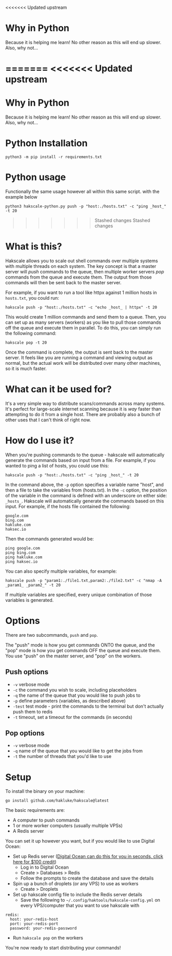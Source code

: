 <<<<<<< Updated upstream
# Why in Python
Because it is helping me learn! No other reason as this will end up slower. Also, why not... 

=======
<<<<<<< Updated upstream
=======
# Why in Python
Because it is helping me learn! No other reason as this will end up slower. Also, why not... 

# Python Installation
```
python3 -m pip install -r requirements.txt
```

# Python usage
Functionally the same usage however all within this same script. with the example below
```
python3 hakscale-python.py push -p "host:./hosts.txt" -c "ping _host_" -t 20
```

>>>>>>> Stashed changes
>>>>>>> Stashed changes
# What is this?

Hakscale allows you to scale out shell commands over multiple systems with multiple threads on each system. The key concept is that a master server will _push_ commands to the queue, then multiple worker servers _pop_ commands from the queue and execute them. The output from those commands will then be sent back to the master server.

For example, if you want to run a tool like httpx against 1 million hosts in `hosts.txt`, you could run:

```
hakscale push -p "host:./hosts.txt" -c "echo _host_ | httpx" -t 20
```

This would create 1 million commands and send them to a queue. Then, you can set up as many servers (workers) as you like to pull those commands off the queue and execute them in parallel. To do this, you can simply run the following command:

```
hakscale pop -t 20
```

Once the command is complete, the output is sent back to the master server. It feels like you are running a command and viewing output as normal, but the actual work will be distributed over many other machines, so it is much faster.

# What can it be used for?

It's a very simple way to distribute scans/commands across many systems. It's perfect for large-scale internet scanning because it is _way_ faster than attempting to do it from a single host. There are probably also a bunch of other uses that I can't think of right now.

# How do I use it?

When you're pushing commands to the queue - hakscale will automatically generate the commands based on input from a file. For example, if you wanted to ping a list of hosts, you could use this:

```
hakscale push -p "host:./hosts.txt" -c "ping _host_" -t 20
```

In the command above, the `-p` option specifies a variable name "host", and then a file to take the variables from (hosts.txt). In the `-c` option, the position of the variable in the command is defined with an underscore on either side: `_hosts_`. Hakscale will automatically generate the commands based on this input. For example, if the hosts file contained the following:

```
google.com
bing.com
hakluke.com
haksec.io
```

Then the commands generated would be:

```
ping google.com
ping bing.com
ping hakluke.com
ping haksec.io
```

You can also specify multiple variables, for example:

```
hakscale push -p "param1:./file1.txt,param2:./file2.txt" -c "nmap -A _param1_ _param2_" -t 20
```

If multiple variables are specified, every unique combination of those variables is generated.

# Options

There are two subcommands, `push` and `pop`.

The "push" mode is how you get commands ONTO the queue, and the "pop" mode is how you get commands OFF the queue and execute them. You use "push" on the master server, and "pop" on the workers.

## Push options

- `-v` verbose mode
- `-c` the command you wish to scale, including placeholders
- `-q` the name of the queue that you would like to push jobs to
- `-p` define parameters (variables, as described above)
- `-test` test mode - print the commands to the terminal but don't actually push them to redis
- `-t` timeout, set a timeout for the commands (in seconds)

## Pop options

- `-v` verbose mode
- `-q` name of the queue that you would like to get the jobs from
- `-t` the number of threads that you'd like to use

# Setup

To install the binary on your machine:

```
go install github.com/hakluke/hakscale@latest
```

The basic requirements are:

- A computer to push commands
- 1 or more worker computers (usually multiple VPSs)
- A Redis server

You can set it up however you want, but if you would like to use Digital Ocean:

- Set up Redis server ([Digital Ocean can do this for you in seconds, click here for $100 credit](https://m.do.co/c/ac22891d18e8))
  - Log in to Digital Ocean
  - Create > Databases > Redis
  - Follow the prompts to create the database and save the details
- Spin up a bunch of droplets (or any VPS) to use as workers
  - Create > Droplets
- Set up hakscale config file to include the Redis server details
  - Save the following to `~/.config/haktools/hakscale-config.yml` on every VPS/computer that you want to use hakscale with

```
redis:
  host: your-redis-host
  port: your-redis-port
  password: your-redis-password
```

- Run `hakscale pop` on the workers

You're now ready to start distributing your commands!
